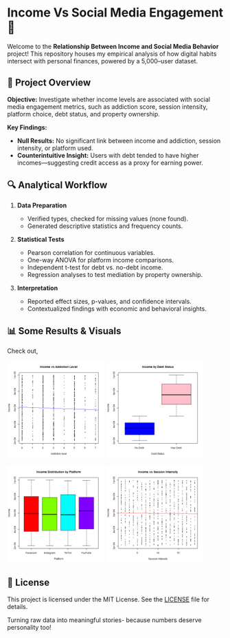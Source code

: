 # Income Vs Social Media Engagement 💸

Welcome to the **Relationship Between Income and Social Media Behavior** project! This repository houses my empirical analysis of how digital habits intersect with personal finances, powered by a 5,000–user dataset.


## 🚀 Project Overview

**Objective:** Investigate whether income levels are associated with social media engagement metrics, such as addiction score, session intensity, platform choice, debt status, and property ownership.

**Key Findings:**
- **Null Results:** No significant link between income and addiction, session intensity, or platform used.
- **Counterintuitive Insight:** Users with debt tended to have higher incomes—suggesting credit access as a proxy for earning power.


## 🔍 Analytical Workflow

1. **Data Preparation**

   * Verified types, checked for missing values (none found).
   * Generated descriptive statistics and frequency counts.

2. **Statistical Tests**

   * Pearson correlation for continuous variables.
   * One-way ANOVA for platform income comparisons.
   * Independent t-test for debt vs. no-debt income.
   * Regression analyses to test mediation by property ownership.

3. **Interpretation**

   * Reported effect sizes, p-values, and confidence intervals.
   * Contextualized findings with economic and behavioral insights.


## 📊 Some Results & Visuals

Check out,

<p float="left">
  <img src="Addiction Level vs Income.png" alt="Addiction Level vs Income screenshot" width="45%" />
  <img src="Income vs Debt Status.png" alt="Income vs Debt Status screenshot" width="45%" />
</p>

<p float="left">
  <img src="Income by Platform.png" alt="Income by Platform screenshot" width="45%" />
  <img src="Session Intensity vs Income.png" alt="Session Intensity vs Income screenshot" width="45%" />
</p>


## 📜 License

This project is licensed under the MIT License. See the [LICENSE](LICENSE) file for details.

Turning raw data into meaningful stories- because numbers deserve personality too!
